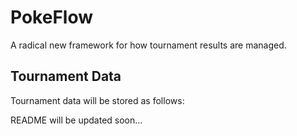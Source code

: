 # PokeFlow

A radical new framework for how tournament results are managed.

## Tournament Data

Tournament data will be stored as follows:

README will be updated soon...